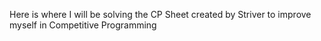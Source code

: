 Here is where I will be solving the CP Sheet created by Striver to improve myself in Competitive Programming
